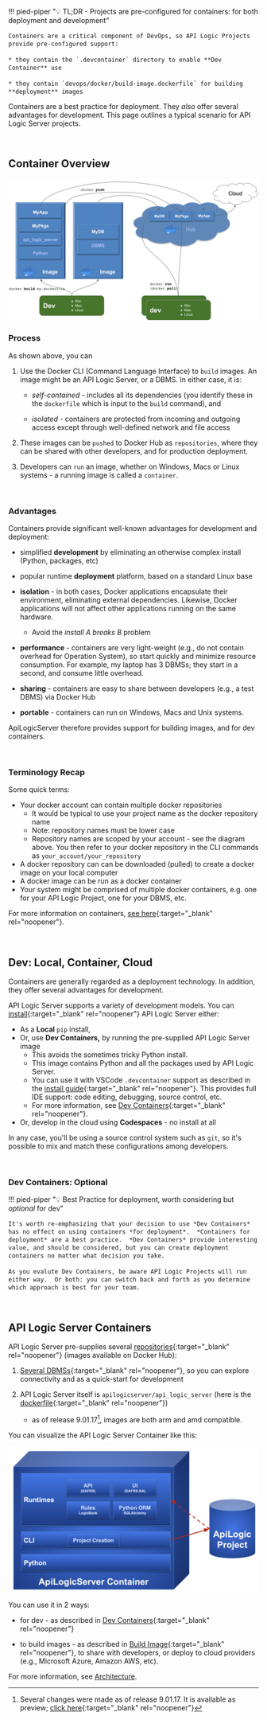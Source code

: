!!! pied-piper ":bulb: TL;DR - Projects are pre-configured for containers: for both deployment and development"

    Containers are a critical component of DevOps, so API Logic Projects provide pre-configured support:

    * they contain the `.devcontainer` directory to enable **Dev Container** use

    * they contain `devops/docker/build-image.dockerfile` for building  **deployment** images

Containers are a best practice for deployment.  They *also* offer several advantages for development.  This page outlines a typical scenario for API Logic Server projects.

&nbsp;

## Container Overview

![Container Overview](images/docker/container-dev-deploy.png)

### Process

As shown above, you can

1. Use the Docker CLI (Command Language Interface) to `build` images.  An image might be an API Logic Server, or a DBMS.  In either case, it is:

     * *self-contained* - includes all its dependencies (you identify these in the `dockerfile` which is input to the `build` command), and 

     * *isolated* - containers are protected from incoming and outgoing access except through well-defined network and file access

2. These images can be `pushed` to Docker Hub as `repositories`, where they can be shared with other developers, and for production deployment.

3. Developers can `run` an image, whether on Windows, Macs or Linux systems - a running image is called a `container`.

&nbsp;

### Advantages

Containers provide significant well-known advantages for development and deployment:

* simplified __development__ by eliminating an otherwise complex install (Python, packages, etc)

* popular runtime __deployment__ platform, based on a standard Linux base

* __isolation__ - in both cases, Docker applications encapsulate their environment, eliminating external dependencies.  Likewise, Docker applications will not affect other applications running on the same hardware.

    * Avoid the *install A breaks B* problem

* __performance__ - containers are very light-weight (e.g., do not contain overhead for Operation System), so start quickly and minimize resource consumption.  For example, my laptop has 3 DBMSs; they start in a second, and consume little overhead.

* __sharing__ - containers are easy to share between developers (e.g., a test DBMS) via Docker Hub

* __portable__ - containers can run on Windows, Macs and Unix systems.

ApiLogicServer therefore provides support for building images, and for dev containers.

&nbsp;

### Terminology Recap

Some quick terms:

* Your docker account can contain multiple docker repositories
    * It would be typical to use your project name as the docker repository name
    * Note: repository names must be lower case
    * Repository names are scoped by your account - see the diagram above.  You then refer to your docker repository in the CLI commands as `your_account/your_repository`
* A docker repository can can be downloaded (pulled) to create a docker image on your local computer
* A docker image can be run as a docker container
* Your system might be comprised of multiple docker containers, e.g. one for your API Logic Project, one for your DBMS, etc.

For more information on containers, [see here](https://docker-curriculum.com){:target="_blank" rel="noopener"}.

&nbsp;

## Dev: Local, Container, Cloud

Containers are generally regarded as a deployment technology.  In addition, they offer several advantages for development.

API Logic Server supports a variety of development models.  You can [install](Install-Express.md){:target="_blank" rel="noopener"} API Logic Server either:

* As a **Local** `pip` install,
* Or, use **Dev Containers,** by running the pre-supplied API Logic Server image
    * This avoids the sometimes tricky Python install.
    * This image contains Python and all the packages used by API Logic Server.
    * You can use it with VSCode `.devcontainer` support as described in the [install guide](Install-Express.md){:target="_blank" rel="noopener"}.   This provides full IDE support: code editing, debugging, source control, etc.
    * For more information, see [Dev Containers](DevOps-Docker.md){:target="_blank" rel="noopener"}.
* Or, develop in the cloud using **Codespaces** - no install at all

In any case, you'll be using a source control system such as `git`, so it's possible to mix and match these configurations among developers.

&nbsp;

### Dev Containers: Optional

!!! pied-piper ":bulb: Best Practice for deployment, worth considering but *optional* for dev"

    It's worth re-emphasizing that your decision to use *Dev Containers* has no effect on using containers *for deployment*.  *Containers for deployment* are a best practice.  *Dev Containers* provide interesting value, and should be considered, but you can create deployment containers no matter what decision you take.

    As you evalute Dev Containers, be aware API Logic Projects will run either way.  Or both: you can switch back and forth as you determine which approach is best for your team.

&nbsp;

## API Logic Server Containers

API Logic Server pre-supplies several [repositories](https://hub.docker.com/repositories/apilogicserver){:target="_blank" rel="noopener"} (images available on Docker Hub):

1. [Several DBMSs](Database-Connectivity.md#docker-databases){:target="_blank" rel="noopener"}, so you can explore connectivity and as a quick-start for development

2. API Logic Server itself is `apilogicserver/api_logic_server` (here is the [dockerfile](https://github.com/ApiLogicServer/ApiLogicServer-src/blob/main/docker/api_logic_server.Dockerfile){:target="_blank" rel="noopener"})

    * as of release 9.01.17[^1], images are both arm and amd compatible.

You can visualize the API Logic Server Container like this: 

![API Logic Server Intro](images/docker/docker-container.png)

You can use it in 2 ways:

   * for dev - as described in [Dev Containers](DevOps-Docker.md){:target="_blank" rel="noopener"}

   * to build images - as described in [Build Image](DevOps-Containers-Build.md){:target="_blank" rel="noopener"}, to share with developers, or deploy to cloud providers (e.g., Microsoft Azure, Amazon AWS, etc).

For more information, see [Architecture](Architecture-What-Is.md).

[^1]:
    Several changes were made as of release 9.01.17.  It is available as preview; [click here](#preview-version){:target="_blank" rel="noopener"}
